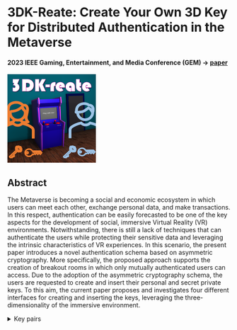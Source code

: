 # 3DK-Reate: Create Your Own 3D Key for Distributed Authentication in the Metaverse
#### 2023 IEEE Gaming, Entertainment, and Media Conference (GEM) -> [paper]([./KeysScreenshots/cubo1.png](https://ieeexplore.ieee.org/abstract/document/10390314))

![cube1](KeysScreenshots/vr23d-sub1063-i16.png) 


## Abstract
The Metaverse is becoming a social and economic ecosystem in which users can meet each other, exchange personal data, and make transactions. In this respect, authentication can be easily forecasted to be one of the key aspects for the development of social, immersive Virtual Reality (VR) environments. Notwithstanding, there is still a lack of techniques that can authenticate the users while protecting their sensitive data and leveraging the intrinsic characteristics of VR experiences. In this scenario, the present paper introduces a novel authentication schema based on asymmetric cryptography. More specifically, the proposed approach supports the creation of breakout rooms in which only mutually authenticated users can access. Due to the adoption of the asymmetric cryptography schema, the users are requested to create and insert their personal and secret private keys. To this aim, the current paper proposes and investigates four different interfaces for creating and inserting the keys, leveraging the three-dimensionality of the immersive environment.



<details>
<summary>Key pairs</summary>

#### Key pairs
1) **Public key = (203, 253), Private key = (867, 253)**

#### Cube
![cube1](./KeysScreenshots/cubo1.png)
#### Cylinder
![cyl1](./KeysScreenshots/cilindro1_L.png)
![cyl1](./KeysScreenshots/cilindro1_R.png)

2) **Public key = (435, 493), Private key = (379, 493)**

#### Cube
![cube2](./KeysScreenshots/cubo2.png)
#### Cylinder
![cyl2](./KeysScreenshots/cilindro2_L.png)
![cyl2](./KeysScreenshots/cilindro2_R.png)

3) **Public key = (811, 893), Private key = (487, 893)**

#### Cube
![cube3](./KeysScreenshots/cubo3.png)
#### Cylinder
![cyl3](./KeysScreenshots/cilindro3_L.png)
![cyl3](./KeysScreenshots/cilindro3_R.png)

4) **Public key = (181, 221), Private key = (157, 221)**

#### Cube
![cube4](./KeysScreenshots/cubo4.png)
#### Cylinder
![cyl4](./KeysScreenshots/cilindro4_L.png)
![cyl4](./KeysScreenshots/cilindro4_R.png)
</details>
